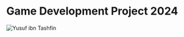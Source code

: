# Game Development Project 2024
![Yusuf ibn Tashfin](https://i.ibb.co/qgr5cFH/image-2024-11-13-000748059.png)


